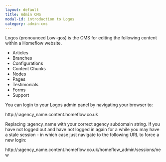 ```yaml
---
layout: default
title: Admin CMS
modal-id: introduction to Logos
category: admin-cms
---
```

Logos (pronounced Low-gos) is the CMS for editing the following content within a Homeflow website.

* Articles
* Branches
* Configurations
* Content Chunks
* Nodes
* Pages
* Testimonials
* Forms
* Support

You can login to your Logos admin panel by navigating your browser to:

http://:agency_name.content.homeflow.co.uk

Replacing :agency_name with your correct agency subdomain string. If you have not logged out and have not logged in again for a while you may have a stale session - in which case just navigate to the following URL to force a new login:

http://:agency_name.content.homeflow.co.uk/homeflow_admin/sessions/new
